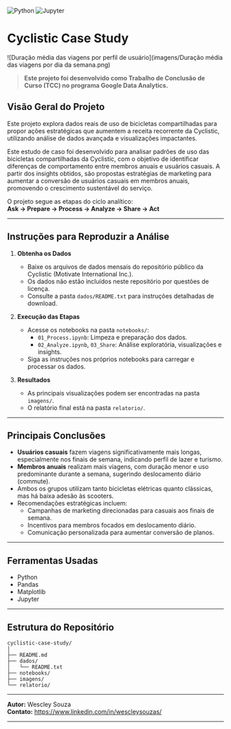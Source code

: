 ![Python](https://img.shields.io/badge/Python-3.10%2B-blue)
![Jupyter](https://img.shields.io/badge/Notebook-Jupyter-orange)
# Cyclistic Case Study

![Duração média das viagens por perfil de usuário](imagens/Duração média das viagens por dia da semana.png)
> **Este projeto foi desenvolvido como Trabalho de Conclusão de Curso (TCC) no programa Google Data Analytics.**

## Visão Geral do Projeto
Este projeto explora dados reais de uso de bicicletas compartilhadas para propor ações estratégicas que aumentem a receita recorrente da Cyclistic, utilizando análise de dados avançada e visualizações impactantes.

Este estudo de caso foi desenvolvido para analisar padrões de uso das bicicletas compartilhadas da Cyclistic, com o objetivo de identificar diferenças de comportamento entre membros anuais e usuários casuais. A partir dos insights obtidos, são propostas estratégias de marketing para aumentar a conversão de usuários casuais em membros anuais, promovendo o crescimento sustentável do serviço.

O projeto segue as etapas do ciclo analítico:  
**Ask → Prepare → Process → Analyze → Share → Act**

---

## Instruções para Reproduzir a Análise

1. **Obtenha os Dados**
   - Baixe os arquivos de dados mensais do repositório público da Cyclistic (Motivate International Inc.).  
   - Os dados não estão incluídos neste repositório por questões de licença.  
   - Consulte a pasta `dados/README.txt` para instruções detalhadas de download.

3. **Execução das Etapas**
   - Acesse os notebooks na pasta `notebooks/`:
     - `01_Process.ipynb`: Limpeza e preparação dos dados.
     - `02_Analyze.ipynb`, `03_Share`: Análise exploratória, visualizações e insights.
   - Siga as instruções nos próprios notebooks para carregar e processar os dados.

4. **Resultados**
   - As principais visualizações podem ser encontradas na pasta `imagens/`.
   - O relatório final está na pasta `relatorio/`.

---

## Principais Conclusões

- **Usuários casuais** fazem viagens significativamente mais longas, especialmente nos finais de semana, indicando perfil de lazer e turismo.
- **Membros anuais** realizam mais viagens, com duração menor e uso predominante durante a semana, sugerindo deslocamento diário (commute).
- Ambos os grupos utilizam tanto bicicletas elétricas quanto clássicas, mas há baixa adesão às scooters.
- Recomendações estratégicas incluem:  
  - Campanhas de marketing direcionadas para casuais aos finais de semana.
  - Incentivos para membros focados em deslocamento diário.
  - Comunicação personalizada para aumentar conversão de planos.

---

## Ferramentas Usadas
- Python
- Pandas
- Matplotlib
- Jupyter
---

## Estrutura do Repositório

```
cyclistic-case-study/
│
├── README.md
├── dados/
│   └── README.txt
├── notebooks/
├── imagens/
└── relatorio/
```

---

**Autor:** Wescley Souza  
**Contato:** https://www.linkedin.com/in/wescleysouzas/

---